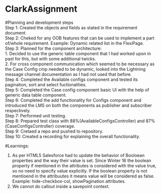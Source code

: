 # ClarkAssignment

#Planning and development steps<br/>
Step 1: Created the objects and fields as stated in the requirement document.<br/>
Step 2: Cheked for any OOB features that can be used to implement a part of/whole requirement. Example: Dynamic related list in the FlexiPage.<br/>
Step 3: Planned for the component architecture:<br/>
        1. Decided to use the generic table component that I had worked upon in past for this, but with some additional twicks.<br/>
        2. For cross component communication which seemed to be necessary as the Case Config cmp needed to be dynamic, looked into the Lightning message channel documentation as I had not used that before.<br/>
Step 4: Completed the Available configs component and tested its pagination, sort and select fuctionalities.<br/>
Step 5: Completed the Case config component basic UI with the help of generic data table component.<br/>
Step 6: Completed the add functionality for Configs component and introduced the LMS on both the components as publisher and subscriber respectively.<br/>
Step 7: Performed unit testing.<br/>
Step 8: Prepared test class with 88%(AvailableConfigsController) and 87%(CaseConfigsController) coverage.<br/>
Step 9: Cretaed a repo and pushed to repository.<br/>
Step 10: Created a recording for explaining the overall functionality.<br/>
        
        
#Learnings:
1. As per HTML5 Salesforce had to update the behavior of Booloean properties and the way their value is set. Since Winter 16 the boolean property if mentioned in the attributes is considered with the value true, so no need to specify value explicitly. If the boolean property is not mentioend in the attribuutes it means value will be considered as false. Example: hide-checkbox-col, showPagination attributes.
2. We cannot do callout inside a savepoint context.
